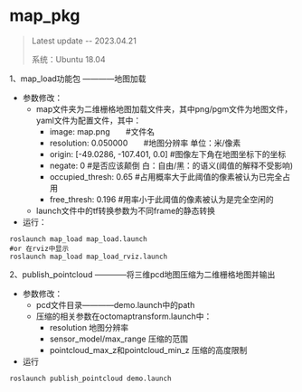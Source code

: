 # map_pkg
> Latest update  --  2023.04.21
> 
> 系统：Ubuntu 18.04
>
1、map_load功能包 ————地图加载
- 参数修改：
    - map文件夹为二维栅格地图加载文件夹，其中png/pgm文件为地图文件，yaml文件为配置文件，其中：
        - image: map.png　　#文件名
        - resolution: 0.050000　　#地图分辨率 单位：米/像素
        - origin: [-49.0286, -107.401, 0.0]   #图像左下角在地图坐标下的坐标
        - negate: 0    #是否应该颠倒 白：自由/黑：的语义(阈值的解释不受影响)
        - occupied_thresh: 0.65   #占用概率大于此阈值的像素被认为已完全占用
        - free_thresh: 0.196   #用率小于此阈值的像素被认为是完全空闲的
    - launch文件中的tf转换参数为不同frame的静态转换
- 运行：
```
roslaunch map_load map_load.launch 
#or 在rviz中显示
roslaunch map_load map_load_rviz.launch 
```

2、publish_pointcloud ————将三维pcd地图压缩为二维栅格地图并输出
- 参数修改：
    - pcd文件目录————demo.launch中的path
    - 压缩的相关参数在octomaptransform.launch中：
        - resolution 地图分辨率
        - sensor_model/max_range 压缩的范围
        - pointcloud_max_z和pointcloud_min_z 压缩的高度限制
- 运行

```
roslaunch publish_pointcloud demo.launch 
```
